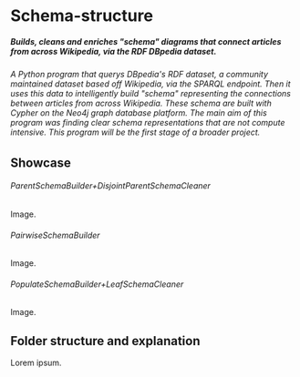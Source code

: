 # **Schema-structure**
##### Builds, cleans and enriches "schema" diagrams that connect articles from across Wikipedia, via the RDF DBpedia dataset.

###### A Python program that querys DBpedia's RDF dataset, a community maintained dataset based off Wikipedia, via the SPARQL endpoint. Then it uses this data to intelligently build "schema" representing the connections between articles from across Wikipedia. These schema are built with Cypher on the Neo4j graph database platform. The main aim of this program was finding clear schema representations that are not compute intensive. This program will be the first stage of a broader project.

## Showcase
###### ParentSchemaBuilder+DisjointParentSchemaCleaner
Image.

###### PairwiseSchemaBuilder
Image.

###### PopulateSchemaBuilder+LeafSchemaCleaner
Image.

## Folder structure and explanation
Lorem ipsum.
